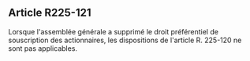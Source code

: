 Article R225-121
----
Lorsque l'assemblée générale a supprimé le droit préférentiel de souscription
des actionnaires, les dispositions de l'article R. 225-120 ne sont pas
applicables.
